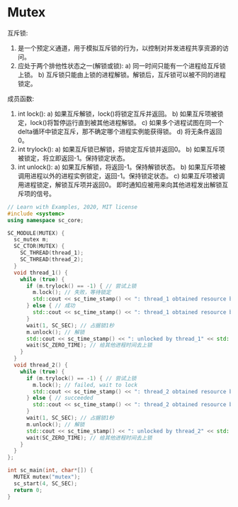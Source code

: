 # Mutex

互斥锁:

  1. 是一个预定义通道，用于模拟互斥锁的行为，以控制对并发进程共享资源的访问。
  2. 应处于两个排他性状态之一(解锁或锁):
    a) 同一时间只能有一个进程给互斥锁上锁。
    b) 互斥锁只能由上锁的进程解锁。解锁后，互斥锁可以被不同的进程锁定。

成员函数:

  1. int lock():
    a) 如果互斥解锁，lock()将锁定互斥并返回。
    b) 如果互斥项被锁定，lock()将暂停运行直到被其他进程解锁。
    c) 如果多个进程试图在同一个delta循环中锁定互斥，那不确定哪个进程实例能获得锁。
    d) 将无条件返回0。
  2. int trylock():
    a) 如果互斥锁已解锁，将锁定互斥锁并返回0。
    b) 如果互斥项被锁定，将立即返回-1。保持锁定状态。
  3. int unlock():
    a) 如果互斥解锁，将返回-1。保持解锁状态。
    b) 如果互斥项被调用进程以外的进程实例锁定，返回-1。保持锁定状态。
    c) 如果互斥项被调用进程锁定，解锁互斥项并返回0。
即时通知应被用来向其他进程发出解锁互斥项的信号。

```cpp
// Learn with Examples, 2020, MIT license
#include <systemc>
using namespace sc_core;

SC_MODULE(MUTEX) {
  sc_mutex m;
  SC_CTOR(MUTEX) {
    SC_THREAD(thread_1);
    SC_THREAD(thread_2);
  }
  void thread_1() {
    while (true) {
      if (m.trylock() == -1) { // 尝试上锁
        m.lock(); // 失败，等待锁定
        std::cout << sc_time_stamp() << ": thread_1 obtained resource by lock()" << std::endl;
      } else { // 成功
        std::cout << sc_time_stamp() << ": thread_1 obtained resource by trylock()" << std::endl;
      }
      wait(1, SC_SEC); // 占据锁1秒
      m.unlock(); // 解锁
      std::cout << sc_time_stamp() << ": unlocked by thread_1" << std::endl;
      wait(SC_ZERO_TIME); // 给其他进程时间去上锁
    }
  }
  void thread_2() {
    while (true) {
      if (m.trylock() == -1) { // 尝试上锁
        m.lock(); // failed, wait to lock
        std::cout << sc_time_stamp() << ": thread_2 obtained resource by lock()" << std::endl;
      } else { // succeeded
        std::cout << sc_time_stamp() << ": thread_2 obtained resource by trylock()" << std::endl;
      }
      wait(1, SC_SEC); // 占据锁1秒
      m.unlock(); // 解锁
      std::cout << sc_time_stamp() << ": unlocked by thread_2" << std::endl;
      wait(SC_ZERO_TIME); // 给其他进程时间去上锁
    }
  }
};

int sc_main(int, char*[]) {
  MUTEX mutex("mutex");
  sc_start(4, SC_SEC);
  return 0;
}

```

